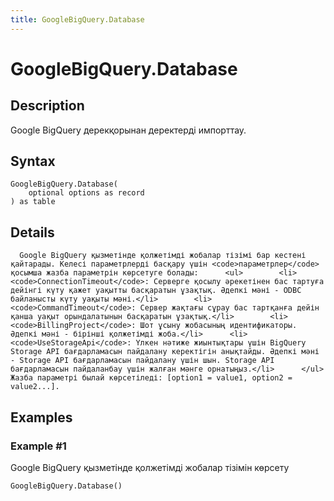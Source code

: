 ```yaml
---
title: GoogleBigQuery.Database
---
```


# GoogleBigQuery.Database


## Description

Google BigQuery дерекқорынан деректерді импорттау.


## Syntax

```powerquery
GoogleBigQuery.Database(
    optional options as record
) as table
```


## Details

      Google BigQuery қызметінде қолжетімді жобалар тізімі бар кестені қайтарады. Келесі параметрлерді басқару үшін <code>параметрлер</code> қосымша жазба параметрін көрсетуге болады:      <ul>        <li><code>ConnectionTimeout</code>: Серверге қосылу әрекетінен бас тартуға дейінгі күту қажет уақытты басқаратын ұзақтық. Әдепкі мәні - ODBC байланысты күту уақыты мәні.</li>        <li><code>CommandTimeout</code>: Сервер жақтағы сұрау бас тартқанға дейін қанша уақыт орындалатынын басқаратын ұзақтық.</li>        <li><code>BillingProject</code>: Шот ұсыну жобасының идентификаторы. Әдепкі мәні - бірінші қолжетімді жоба.</li>      <li><code>UseStorageApi</code>: Үлкен нәтиже жиынтықтары үшін BigQuery Storage API бағдарламасын пайдалану керектігін анықтайды. Әдепкі мәні - Storage API бағдарламасын пайдалану үшін шын. Storage API бағдарламасын пайдаланбау үшін жалған мәнге орнатыңыз.</li>      </ul>    Жазба параметрі былай көрсетіледі: [option1 = value1, option2 = value2...].    


## Examples

### Example #1 
Google BigQuery қызметінде қолжетімді жобалар тізімін көрсету
```powerquery
GoogleBigQuery.Database()
```



